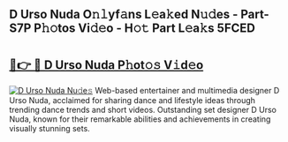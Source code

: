 ## D Urso Nuda O𝚗𝚕yf𝚊ns L𝚎a𝚔ed N𝚞𝚍es - Part-S7P P𝚑𝚘tos Vi𝚍𝚎o - H𝚘𝚝 Part L𝚎a𝚔s 5FCED

# <h2><a href="http://kf3k5tp.oniu.top/?m=D+Urso+Nuda">🔗👉 🔴 D Urso Nuda P𝚑ot𝚘𝚜 V𝚒d𝚎o</a></h2>

[![D Urso Nuda Nu𝚍e𝚜](https://i.imgur.com/0qMVB7G.gif)](http://kf3k5tp.oniu.top/?m=D+Urso+Nuda)
Web-based entertainer and multimedia designer D Urso Nuda, acclaimed for sharing dance and lifestyle ideas through trending dance trends and short videos. Outstanding set designer D Urso Nuda, known for their remarkable abilities and achievements in creating visually stunning sets.  
